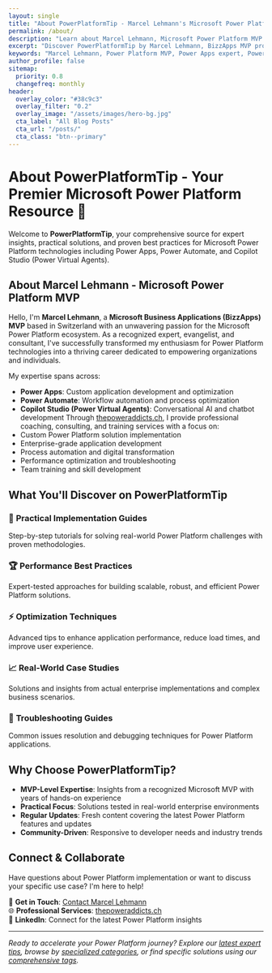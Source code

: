 ```yaml
---
layout: single
title: "About PowerPlatformTip - Marcel Lehmann's Microsoft Power Platform Blog"
permalink: /about/
description: "Learn about Marcel Lehmann, Microsoft Power Platform MVP from Switzerland, and PowerPlatformTip blog featuring expert tips on Power Apps, Power Automate, Copilot Studio, and more."
excerpt: "Discover PowerPlatformTip by Marcel Lehmann, BizzApps MVP providing expert guidance on Microsoft Power Platform including Power Apps, Power Automate, and Copilot Studio solutions."
keywords: "Marcel Lehmann, Power Platform MVP, Power Apps expert, Power Automate consultant, Copilot Studio specialist, Microsoft MVP, Switzerland, PowerPlatform tips"
author_profile: false
sitemap:
  priority: 0.8
  changefreq: monthly
header:
  overlay_color: "#38c9c3"
  overlay_filter: "0.2"
  overlay_image: "/assets/images/hero-bg.jpg"
  cta_label: "All Blog Posts"
  cta_url: "/posts/"
  cta_class: "btn--primary"
---
```


# About PowerPlatformTip - Your Premier Microsoft Power Platform Resource 👋

Welcome to **PowerPlatformTip**, your comprehensive source for expert insights, practical solutions, and proven best practices for Microsoft Power Platform technologies including Power Apps, Power Automate, and Copilot Studio (Power Virtual Agents).

## About Marcel Lehmann - Microsoft Power Platform MVP

Hello, I'm **Marcel Lehmann**, a **Microsoft Business Applications (BizzApps) MVP** based in Switzerland with an unwavering passion for the Microsoft Power Platform ecosystem. As a recognized expert, evangelist, and consultant, I've successfully transformed my enthusiasm for Power Platform technologies into a thriving career dedicated to empowering organizations and individuals.

My expertise spans across:
- **Power Apps**: Custom application development and optimization
- **Power Automate**: Workflow automation and process optimization  
- **Copilot Studio (Power Virtual Agents)**: Conversational AI and chatbot development
Through [thepoweraddicts.ch](https://thepoweraddicts.ch/), I provide professional coaching, consulting, and training services with a focus on:
- Custom Power Platform solution implementation
- Enterprise-grade application development
- Process automation and digital transformation
- Performance optimization and troubleshooting
- Team training and skill development

## What You'll Discover on PowerPlatformTip

### 🎯 **Practical Implementation Guides**
Step-by-step tutorials for solving real-world Power Platform challenges with proven methodologies.

### 🏆 **Performance Best Practices**
Expert-tested approaches for building scalable, robust, and efficient Power Platform solutions.

### ⚡ **Optimization Techniques**
Advanced tips to enhance application performance, reduce load times, and improve user experience.

### 📈 **Real-World Case Studies**
Solutions and insights from actual enterprise implementations and complex business scenarios.

### 🔧 **Troubleshooting Guides**
Common issues resolution and debugging techniques for Power Platform applications.

## Why Choose PowerPlatformTip?

- **MVP-Level Expertise**: Insights from a recognized Microsoft MVP with years of hands-on experience
- **Practical Focus**: Solutions tested in real-world enterprise environments
- **Regular Updates**: Fresh content covering the latest Power Platform features and updates
- **Community-Driven**: Responsive to developer needs and industry trends

## Connect & Collaborate

Have questions about Power Platform implementation or want to discuss your specific use case? I'm here to help!

📧 **Get in Touch**: [Contact Marcel Lehmann](https://thepoweraddicts.ch/)  
🌐 **Professional Services**: [thepoweraddicts.ch](https://thepoweraddicts.ch/)  
💼 **LinkedIn**: Connect for the latest Power Platform insights  

---

*Ready to accelerate your Power Platform journey? Explore our [latest expert tips](/posts/), browse by [specialized categories](/categories/), or find specific solutions using our [comprehensive tags](/tags/).*

